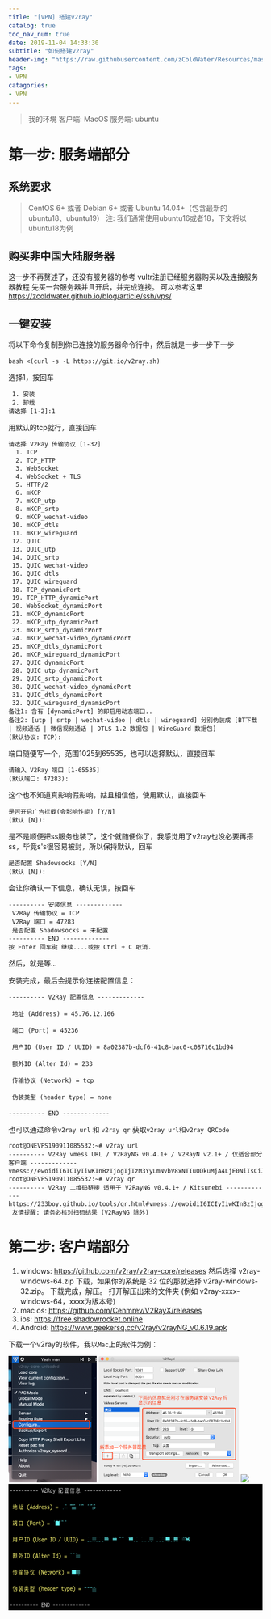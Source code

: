 ```yaml
---
title: "[VPN] 搭建v2ray"
catalog: true
toc_nav_num: true
date: 2019-11-04 14:33:30
subtitle: "如何搭建v2ray"
header-img: "https://raw.githubusercontent.com/zColdWater/Resources/master/Images/legend_cover.jpg"
tags:
- VPN
catagories:
- VPN
---
```



> 我的环境 客户端: MacOS 服务端: ubuntu


# 第一步: 服务端部分

## 系统要求
> CentOS 6+ 或者 Debian 6+ 或者 Ubuntu 14.04+（包含最新的ubuntu18、ubuntu19） 注: 我们通常使用ubuntu16或者18，下文将以ubuntu18为例

## 购买非中国大陆服务器
这一步不再赘述了，还没有服务器的参考 vultr注册已经服务器购买以及连接服务器教程 先买一台服务器并且开启，并完成连接。 可以参考这里 https://zcoldwater.github.io/blog/article/ssh/vps/  


## 一键安装  
将以下命令复制到你已连接的服务器命令行中，然后就是一步一步下一步  

`bash <(curl -s -L https://git.io/v2ray.sh)`    

选择1，按回车

```
 1. 安装
 2. 卸载
请选择 [1-2]:1
```
用默认的tcp就行，直接回车

```
请选择 V2Ray 传输协议 [1-32]
  1. TCP
  2. TCP_HTTP
  3. WebSocket
  4. WebSocket + TLS
  5. HTTP/2
  6. mKCP
  7. mKCP_utp
  8. mKCP_srtp
  9. mKCP_wechat-video
 10. mKCP_dtls
 11. mKCP_wireguard
 12. QUIC
 13. QUIC_utp
 14. QUIC_srtp
 15. QUIC_wechat-video
 16. QUIC_dtls
 17. QUIC_wireguard
 18. TCP_dynamicPort
 19. TCP_HTTP_dynamicPort
 20. WebSocket_dynamicPort
 21. mKCP_dynamicPort
 22. mKCP_utp_dynamicPort
 23. mKCP_srtp_dynamicPort
 24. mKCP_wechat-video_dynamicPort
 25. mKCP_dtls_dynamicPort
 26. mKCP_wireguard_dynamicPort
 27. QUIC_dynamicPort
 28. QUIC_utp_dynamicPort
 29. QUIC_srtp_dynamicPort
 30. QUIC_wechat-video_dynamicPort
 31. QUIC_dtls_dynamicPort
 32. QUIC_wireguard_dynamicPort
备注1: 含有 [dynamicPort] 的即启用动态端口..
备注2: [utp | srtp | wechat-video | dtls | wireguard] 分别伪装成 [BT下载 | 视频通话 | 微信视频通话 | DTLS 1.2 数据包 | WireGuard 数据包]
(默认协议: TCP):
```

端口随便写一个，范围1025到65535，也可以选择默认，直接回车

```
请输入 V2Ray 端口 [1-65535]
(默认端口: 47283):
```

这个也不知道真影响假影响，姑且相信他，使用默认，直接回车

```
是否开启广告拦截(会影响性能) [Y/N]
(默认 [N]):
```

是不是顺便把ss服务也装了，这个就随便你了，我感觉用了v2ray也没必要再搭ss，毕竟s's很容易被封，所以保持默认，回车

```
是否配置 Shadowsocks [Y/N]
(默认 [N]):
```

会让你确认一下信息，确认无误，按回车

```
---------- 安装信息 -------------
 V2Ray 传输协议 = TCP
 V2Ray 端口 = 47283
 是否配置 Shadowsocks = 未配置
---------- END -------------
按 Enter 回车键 继续....或按 Ctrl + C 取消.
```  

然后，就是等...   

安装完成，最后会提示你连接配置信息：

```
---------- V2Ray 配置信息 -------------

 地址 (Address) = 45.76.12.166

 端口 (Port) = 45236

 用户ID (User ID / UUID) = 8a02387b-dcf6-41c8-bac0-c08716c1bd94

 额外ID (Alter Id) = 233

 传输协议 (Network) = tcp

 伪装类型 (header type) = none

---------- END -------------
```

也可以通过命令`v2ray url` 和 `v2ray qr` 获取`v2ray url`和`v2ray QRCode`

```
root@ONEVPS190911085532:~# v2ray url
---------- V2Ray vmess URL / V2RayNG v0.4.1+ / V2RayN v2.1+ / 仅适合部分客户端 -------------
vmess://ewoidiI6ICIyIiwKInBzIjogIjIzM3YyLmNvbV8xNTIuODkuMjA4LjE0NiIsCiJhZGQiOiAiMTUyLjg5LjIwOC4xNDYiLAoicG9ydCI6ICI0NzI4MyIsCiJpZCI6ICJlZDBiNDExNy0wZjVhLTQxZTktYTczMi05NmJkYWYzNDNkMjMiLAoiYWlkIjogIjIzMyIsCiJuZXQiOiAidGNwIiwKInR5cGUiOiAibm9uZSIsCiJob3N0IjogIiIsCiJwYXRoIjogIiIsCiJ0bHMiOiAiIgp9Cg==
root@ONEVPS190911085532:~# v2ray qr
---------- V2Ray 二维码链接 适用于 V2RayNG v0.4.1+ / Kitsunebi -------------
https://233boy.github.io/tools/qr.html#vmess://ewoidiI6ICIyIiwKInBzIjogIjIzM3YyLmNvbV8xNTIuODkuMjA4LjE0NiIsCiJhZGQiOiAiMTUyLjg5LjIwOC4xNDYiLAoicG9ydCI6ICI0NzI4MyIsCiJpZCI6ICJlZDBiNDExNy0wZjVhLTQxZTktYTczMi05NmJkYWYzNDNkMjMiLAoiYWlkIjogIjIzMyIsCiJuZXQiOiAidGNwIiwKInR5cGUiOiAibm9uZSIsCiJob3N0IjogIiIsCiJwYXRoIjogIiIsCiJ0bHMiOiAiIgp9Cg==
 友情提醒: 请务必核对扫码结果 (V2RayNG 除外)
```


# 第二步: 客户端部分

1. windows: https://github.com/v2ray/v2ray-core/releases 然后选择 v2ray-windows-64.zip 下载，如果你的系统是 32 位的那就选择 v2ray-windows-32.zip。 下载完成，解压。 打开解压出来的文件夹 (例如 v2ray-xxxx-windows-64，xxxx为版本号)
2. mac os: https://github.com/Cenmrev/V2RayX/releases   
3. ios: https://free.shadowrocket.online   
4. Android: https://www.geekersq.cc/v2ray/v2rayNG_v0.6.19.apk

下载一个v2ray的软件，我以`Mac`上的软件为例：

<img src="https://raw.githubusercontent.com/zColdWater/Resources/master/Images/v2ray1.png" height="250" />

<img src="https://raw.githubusercontent.com/zColdWater/Resources/master/Images/v2ray2.png" height="250" />

<img src="https://raw.githubusercontent.com/zColdWater/Resources/master/Images/v2ray3.png" height="250" />

<img src="https://raw.githubusercontent.com/zColdWater/Resources/master/Images/v2ray4.png" height="250" />

